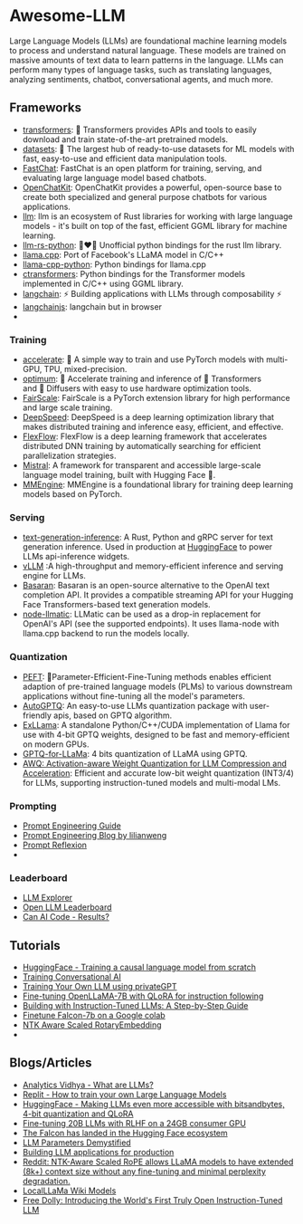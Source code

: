 # Awesome-LLM

Large Language Models (LLMs) are foundational machine learning models to process and understand natural language. These models are trained on massive amounts of text data to learn patterns in the language. LLMs can perform many types of language tasks, such as translating languages, analyzing sentiments, chatbot, conversational agents, and much more.



## Frameworks

* [transformers](https://github.com/huggingface/text-generation-inference): 🤗 Transformers provides APIs and tools to easily download and train state-of-the-art pretrained models.
* [datasets](https://github.com/huggingface/datasets): 🤗 The largest hub of ready-to-use datasets for ML models with fast, easy-to-use and efficient data manipulation tools.
* [FastChat](https://github.com/lm-sys/FastChat): FastChat is an open platform for training, serving, and evaluating large language model based chatbots.
* [OpenChatKit](https://github.com/togethercomputer/OpenChatKit): OpenChatKit provides a powerful, open-source base to create both specialized and general purpose chatbots for various applications.
* [llm](https://github.com/rustformers/llm): llm is an ecosystem of Rust libraries for working with large language models - it's built on top of the fast, efficient GGML library for machine learning.
* [llm-rs-python](https://github.com/LLukas22/llm-rs-python): 🐍❤️🦀 Unofficial python bindings for the rust llm library.
* [llama.cpp](https://github.com/ggerganov/llama.cpp): Port of Facebook's LLaMA model in C/C++
* [llama-cpp-python](https://github.com/abetlen/llama-cpp-python): Python bindings for llama.cpp
* [ctransformers](https://github.com/marella/ctransformers): Python bindings for the Transformer models implemented in C/C++ using GGML library.
* [langchain](https://github.com/hwchase17/langchain): ⚡ Building applications with LLMs through composability ⚡
* [langchainjs](https://github.com/hwchase17/langchainjs): langchain but in browser
* 


### Training

* [accelerate](https://github.com/huggingface/accelerate): 🚀 A simple way to train and use PyTorch models with multi-GPU, TPU, mixed-precision.
* [optimum](https://github.com/huggingface/optimum): 🚀 Accelerate training and inference of 🤗 Transformers and 🤗 Diffusers with easy to use hardware optimization tools.
* [FairScale](https://github.com/facebookresearch/fairscale): FairScale is a PyTorch extension library for high performance and large scale training.
* [DeepSpeed](https://github.com/microsoft/DeepSpeed): DeepSpeed is a deep learning optimization library that makes distributed training and inference easy, efficient, and effective.
* [FlexFlow](https://github.com/flexflow/FlexFlow): FlexFlow is a deep learning framework that accelerates distributed DNN training by automatically searching for efficient parallelization strategies.
* [Mistral](https://github.com/stanford-crfm/mistral): A framework for transparent and accessible large-scale language model training, built with Hugging Face 🤗.
* [MMEngine](https://github.com/open-mmlab/mmengine): MMEngine is a foundational library for training deep learning models based on PyTorch.

### Serving

* [text-generation-inference](https://github.com/huggingface/text-generation-inference): A Rust, Python and gRPC server for text generation inference. Used in production at [HuggingFace](https://huggingface.co/) to power LLMs api-inference widgets.
* [vLLM](https://github.com/vllm-project/vllm) :A high-throughput and memory-efficient inference and serving engine for LLMs.
* [Basaran](https://github.com/hyperonym/basaran): Basaran is an open-source alternative to the OpenAI text completion API. It provides a compatible streaming API for your Hugging Face Transformers-based text generation models.
* [node-llmatic](https://github.com/fardjad/node-llmatic): LLMatic can be used as a drop-in replacement for OpenAI's API (see the supported endpoints). It uses llama-node with llama.cpp backend to run the models locally.

### Quantization

* [PEFT](https://github.com/huggingface/peft): 🤗Parameter-Efficient-Fine-Tuning methods enables efficient adaption of pre-trained language models (PLMs) to various downstream applications without fine-tuning all the model's parameters. 
* [AutoGPTQ](https://github.com/PanQiWei/AutoGPTQ): An easy-to-use LLMs quantization package with user-friendly apis, based on GPTQ algorithm.
* [ExLLama](https://github.com/turboderp/exllama): A standalone Python/C++/CUDA implementation of Llama for use with 4-bit GPTQ weights, designed to be fast and memory-efficient on modern GPUs.
* [GPTQ-for-LLaMa](https://github.com/qwopqwop200/GPTQ-for-LLaMa): 4 bits quantization of LLaMA using GPTQ.
* [AWQ: Activation-aware Weight Quantization for LLM Compression and Acceleration](https://github.com/mit-han-lab/llm-awq): Efficient and accurate low-bit weight quantization (INT3/4) for LLMs, supporting instruction-tuned models and multi-modal LMs.

### Prompting

* [Prompt Engineering Guide](https://www.promptingguide.ai/)
* [Prompt Engineering Blog by lilianweng](https://lilianweng.github.io/posts/2023-03-15-prompt-engineering/)
* [Prompt Reflexion](https://colab.research.google.com/drive/13FqOO9DoFZa6B0JnJhrpmkxGePBupCyE#scrollTo=s-Quxe2MQsHc)
* 

### Leaderboard

* [LLM Explorer](https://llm.extractum.io/)
* [Open LLM Leaderboard](https://huggingface.co/spaces/HuggingFaceH4/open_llm_leaderboard)
* [Can AI Code - Results?](https://huggingface.co/spaces/mike-ravkine/can-ai-code-results)


## Tutorials

* [HuggingFace - Training a causal language model from scratch](https://huggingface.co/learn/nlp-course/chapter7/6)
* [Training Conversational AI](https://erichartford.com/meet-samantha)
* [Training Your Own LLM using privateGPT](https://levelup.gitconnected.com/training-your-own-llm-using-privategpt-f36f0c4f01ec)
* [Fine-tuning OpenLLaMA-7B with QLoRA for instruction following](https://georgesung.github.io/ai/qlora-ift/)
* [Building with Instruction-Tuned LLMs: A Step-by-Step Guide](https://github.com/FourthBrain/Building-with-Instruction-Tuned-LLMs-A-Step-by-Step-Guide)
* [Finetune Falcon-7b on a Google colab](https://colab.research.google.com/drive/1BiQiw31DT7-cDp1-0ySXvvhzqomTdI-o?usp=sharing)
* [NTK Aware Scaled RotaryEmbedding](https://colab.research.google.com/drive/1VI2nhlyKvd5cw4-zHvAIk00cAVj2lCCC#scrollTo=d2ceb547)
* 
    

## Blogs/Articles

* [Analytics Vidhya - What are LLMs?](https://www.analyticsvidhya.com/blog/2023/03/an-introduction-to-large-language-models-llms/)
* [Replit - How to train your own Large Language Models](https://blog.replit.com/llm-training)
* [HuggingFace - Making LLMs even more accessible with bitsandbytes, 4-bit quantization and QLoRA](https://huggingface.co/blog/4bit-transformers-bitsandbytes)
* [Fine-tuning 20B LLMs with RLHF on a 24GB consumer GPU](https://huggingface.co/blog/trl-peft)
* [The Falcon has landed in the Hugging Face ecosystem](https://huggingface.co/blog/falcon)
* [LLM Parameters Demystified](https://txt.cohere.com/llm-parameters-best-outputs-language-ai/)
* [Building LLM applications for production](https://huyenchip.com/2023/04/11/llm-engineering.html)
* [Reddit: NTK-Aware Scaled RoPE allows LLaMA models to have extended (8k+) context size without any fine-tuning and minimal perplexity degradation.](https://www.reddit.com/r/LocalLLaMA/comments/14lz7j5/ntkaware_scaled_rope_allows_llama_models_to_have/)
* [LocalLLaMa Wiki Models](https://www.reddit.com/r/LocalLLaMA/wiki/index/#wiki_models)
* [Free Dolly: Introducing the World's First Truly Open Instruction-Tuned LLM](https://www.databricks.com/blog/2023/04/12/dolly-first-open-commercially-viable-instruction-tuned-llm)
  



